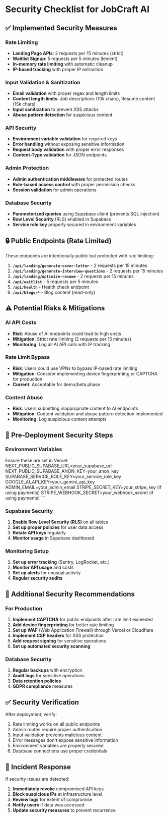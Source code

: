 # Security Checklist for JobCraft AI

## ✅ Implemented Security Measures

### Rate Limiting
- **Landing Page APIs**: 2 requests per 15 minutes (strict)
- **Waitlist Signup**: 5 requests per 5 minutes (lenient)
- **In-memory rate limiting** with automatic cleanup
- **IP-based tracking** with proper IP extraction

### Input Validation & Sanitization
- **Email validation** with proper regex and length limits
- **Content length limits**: Job descriptions (10k chars), Resume content (15k chars)
- **Input sanitization** to prevent XSS attacks
- **Abuse pattern detection** for suspicious content

### API Security
- **Environment variable validation** for required keys
- **Error handling** without exposing sensitive information
- **Request body validation** with proper error responses
- **Content-Type validation** for JSON endpoints

### Admin Protection
- **Admin authentication middleware** for protected routes
- **Role-based access control** with proper permission checks
- **Session validation** for admin operations

### Database Security
- **Parameterized queries** using Supabase client (prevents SQL injection)
- **Row Level Security** (RLS) enabled in Supabase
- **Service role key** properly secured in environment variables

## 🔒 Public Endpoints (Rate Limited)

These endpoints are intentionally public but protected with rate limiting:

1. **`/api/landing/generate-cover-letter`** - 2 requests per 15 minutes
2. **`/api/landing/generate-interview-questions`** - 2 requests per 15 minutes  
3. **`/api/landing/optimize-resume`** - 2 requests per 15 minutes
4. **`/api/waitlist`** - 5 requests per 5 minutes
5. **`/api/health`** - Health check endpoint
6. **`/api/blogs/*`** - Blog content (read-only)

## ⚠️ Potential Risks & Mitigations

### AI API Costs
- **Risk**: Abuse of AI endpoints could lead to high costs
- **Mitigation**: Strict rate limiting (2 requests per 15 minutes)
- **Monitoring**: Log all AI API calls with IP tracking

### Rate Limit Bypass
- **Risk**: Users could use VPNs to bypass IP-based rate limiting
- **Mitigation**: Consider implementing device fingerprinting or CAPTCHA for production
- **Current**: Acceptable for demo/beta phase

### Content Abuse
- **Risk**: Users submitting inappropriate content to AI endpoints
- **Mitigation**: Content validation and abuse pattern detection implemented
- **Monitoring**: Log suspicious content attempts

## 🚀 Pre-Deployment Security Steps

### Environment Variables
Ensure these are set in Vercel:
\`\`\`
NEXT_PUBLIC_SUPABASE_URL=your_supabase_url
NEXT_PUBLIC_SUPABASE_ANON_KEY=your_anon_key
SUPABASE_SERVICE_ROLE_KEY=your_service_role_key
GOOGLE_AI_API_KEY=your_gemini_api_key
ADMIN_EMAIL=your_admin_email
STRIPE_SECRET_KEY=your_stripe_key (if using payments)
STRIPE_WEBHOOK_SECRET=your_webhook_secret (if using payments)
\`\`\`

### Supabase Security
1. **Enable Row Level Security (RLS)** on all tables
2. **Set up proper policies** for user data access
3. **Rotate API keys** regularly
4. **Monitor usage** in Supabase dashboard

### Monitoring Setup
1. **Set up error tracking** (Sentry, LogRocket, etc.)
2. **Monitor API usage** and costs
3. **Set up alerts** for unusual activity
4. **Regular security audits**

## 🔧 Additional Security Recommendations

### For Production
1. **Implement CAPTCHA** for public endpoints after rate limit exceeded
2. **Add device fingerprinting** for better rate limiting
3. **Set up WAF** (Web Application Firewall) through Vercel or Cloudflare
4. **Implement CSP headers** for XSS protection
5. **Add request signing** for sensitive operations
6. **Set up automated security scanning**

### Database Security
1. **Regular backups** with encryption
2. **Audit logs** for sensitive operations
3. **Data retention policies**
4. **GDPR compliance** measures

## ✅ Security Verification

After deployment, verify:
1. Rate limiting works on all public endpoints
2. Admin routes require proper authentication
3. Input validation prevents malicious content
4. Error messages don't expose sensitive information
5. Environment variables are properly secured
6. Database connections use proper credentials

## 🚨 Incident Response

If security issues are detected:
1. **Immediately revoke** compromised API keys
2. **Block suspicious IPs** at infrastructure level
3. **Review logs** for extent of compromise
4. **Notify users** if data was accessed
5. **Update security measures** to prevent recurrence
